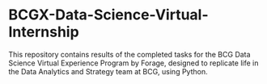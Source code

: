# BCGX-Data-Science-Virtual-Internship
This repository contains results of the completed tasks for the BCG Data Science Virtual Experience Program by Forage, designed to replicate life in the Data Analytics and Strategy team at BCG, using Python.
